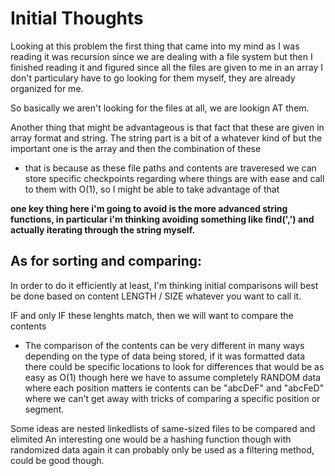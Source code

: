 # Initial Thoughts
Looking at this problem the first thing that came into my mind as I was reading it was recursion since we are dealing with a file system but then I finished reading it and figured since all the files are given to me in an array I don't particulary have to go looking for them myself, they are already organized for me.

So basically we aren't looking for the files at all, we are lookign AT them.

Another thing that might be advantageous is that fact that these are given in array format and string. The string part is a bit of a whatever kind of but the important one is the array and then the combination of these
- that is because as these file paths and contents are traveresed we can store specific checkpoints regarding where things are with ease and call to them with O(1), so I might be able to take advantage of that

**one key thing here i'm going to avoid is the more advanced string functions, in particular i'm thinking avoiding something like find(',') and actually iterating through the string myself.** 


## As for sorting and comparing:
In order to do it efficiently at least, I'm thinking initial comparisons will best be done based on content LENGTH / SIZE whatever you want to call it.

IF and only IF these lenghts match, then we will want to compare the contents
- The comparison of the contents can be very different in many ways depending on the type of data being stored, if it was formatted data there could be specific locations to look for differences that would be as easy as O(1) though here we have to assume completely RANDOM data where each position matters ie contents can be "abcDeF" and "abcFeD" where we can't get away with tricks of comparing a specific position or segment.


Some ideas are nested linkedlists of same-sized files to be compared and elimited
An interesting one would be a hashing function though with randomized data again it can probably only be used as a filtering method, could be good though.



